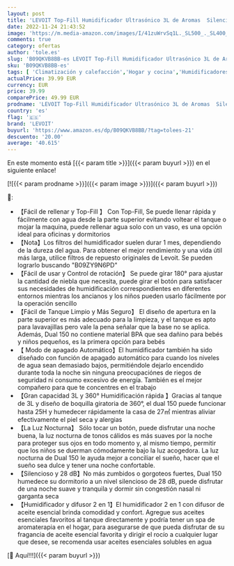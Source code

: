 ```yaml
---
layout: post
title: 'LEVOIT Top-Fill Humidificador Ultrasónico 3L de Aromas  Silencioso < 28dB  Apto para Lavavajillas  Sueño con la Luz Nocturna  Apagado Automático  BPA FREE para Bebés y Plantas  Hogar  Color Blanco'
date: 2022-11-24 21:43:52
image: 'https://m.media-amazon.com/images/I/41zuWrvSq1L._SL500_._SL400_.jpg'
comments: true
category: ofertas
author: 'tole.es'
slug: 'B09QKVB8BB-es LEVOIT Top-Fill Humidificador Ultrasónico 3L de Aromas...'
sku: 'B09QKVB8BB-es'
tags: [ 'Climatización y calefacción','Hogar y cocina','Humidificadores','bebés','levoit','🇪🇸', ]
actualPrice: 39.99 EUR
currency: EUR
price: 39.99
comparePrice: 49.99 EUR
prodname: 'LEVOIT Top-Fill Humidificador Ultrasónico 3L de Aromas  Silencioso < 28dB  Apto para Lavavajillas  Sueño con la Luz Nocturna  Apagado Automático  BPA FREE para Bebés y Plantas  Hogar  Color Blanco'
country: 'es'
flag: '🇪🇸'
brand: 'LEVOIT'
buyurl: 'https://www.amazon.es/dp/B09QKVB8BB/?tag=tolees-21'
descuento: '20.00'
average: '40.615'
---
```


En este momento está [{{< param title >}}]({{< param buyurl >}}) en el siguiente enlace!

[![{{< param prodname >}}]({{< param image >}})]({{< param buyurl >}})

🔎:

- 【Fácil de rellenar y Top-Fill 】 Con Top-Fill, Se puede llenar rápida y fácilmente con agua desde la parte superior evitando voltear el tanque o mojar la maquina, puede rellenar agua solo con un vaso, es una opción ideal para oficinas y dormitorios
- 【Nota】Los filtros del humidificador suelen durar 1 mes, dependiendo de la dureza del agua. Para obtener el mejor rendimiento y una vida útil más larga, utilice filtros de repuesto originales de Levoit. Se pueden lograrlo buscando "B09ZY9N6PD"
- 【Fácil de usar y Control de rotación】 Se puede girar 180° para ajustar la cantidad de niebla que necesita, puede girar el botón para satisfacer sus necesidades de humidificación correspondientes en diferentes entornos mientras los ancianos y los niños pueden usarlo fácilmente por la operación sencillo
- 【Fácil de Tanque Limpio y Más Seguro】 El diseño de apertura en la parte superior es más adecuado para la limpieza, y el tanque es apto para lavavajillas pero vale la pena señalar que la base no se aplica. Además, Dual 150 no contiene material BPA que sea dañino para bebés y niños pequeños, es la primera opción para bebés
- 【 Modo de apagado Automático】El humidificador también ha sido diseñado con función de apagado automático para cuando los niveles de agua sean demasiado bajos, permitiéndole dejarlo encendido durante toda la noche sin ninguna preocupaciónes de riegos de seguridad ni consumo excesivo de energía. También es el mejor compañero para que te concentres en el trabajo
- 【Gran capacidad 3L y 360° Humidificación rápida 】Gracias al tanque de 3L y diseño de boquilla giratoria de 360°, el dual 150 puede funcionar hasta 25H y humedecer rápidamente la casa de 27㎡ mientras aliviar efectivamente el piel seca y alergias
- 【La Luz Nocturna】 Sólo tocar un botón, puede disfrutar una noche buena, la luz nocturna de tonos cálidos es más suaves por la noche para proteger sus ojos en todo momento y, al mismo tiempo, permitir que los niños se duerman cómodamente bajo la luz acogedora. La luz nocturna de Dual 150 le ayuda mejor a conciliar el sueño, hacer que el sueño sea dulce y tener una noche confortable.
- 【Silencioso y 28 dB】No más zumbidos o gorgoteos fuertes, Dual 150 humedece su dormitorio a un nivel silencioso de 28 dB, puede disfrutar de una noche suave y tranquila y dormir sin congestión nasal ni garganta seca
- 【Humidificador y difusor 2 en 1】El humidificador 2 en 1 con difusor de aceite esencial brinda comodidad y confort. Agregue sus aceites esenciales favoritos al tanque directamente y podría tener un spa de aromaterapia en el hogar, para asegurarse de que pueda disfrutar de su fragancia de aceite esencial favorita y dirigir el rocío a cualquier lugar que desee, se recomenda usar aceites esenciales solubles en agua

[🛒 Aquí!!!]({{< param buyurl >}})
